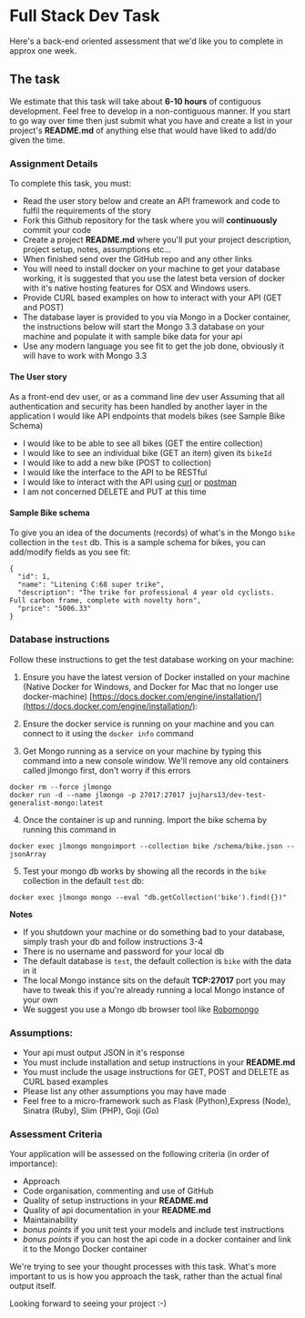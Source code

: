 # Full Stack Dev Task

Here's a back-end oriented assessment that we'd like you to complete in approx one week.

## The task
We estimate that this task will take about **6-10 hours** of contiguous development.  Feel free to develop in a non-contiguous manner.
If you start to go way over time then just submit what you have and create a list in your project's **README.md** of anything else that would have liked to add/do given the time.


### Assignment Details
To complete this task, you must:

- Read the user story below and create an API framework and code to fulfil the requirements of the story
- Fork this Github repository for the task where you will **continuously** commit your code
- Create a project **README.md** where you'll put your project description, project setup, notes, assumptions etc...
- When finished send over the GitHub repo and any other links
- You will need to install docker on your machine to get your database working, it is suggested that you use the latest beta version of docker with it's native hosting features for OSX and Windows users.
- Provide CURL based examples on how to interact with your API (GET and POST)
- The database layer is provided to you via Mongo in a Docker container, the instructions below will start the Mongo 3.3 database on your machine and populate it with sample bike data for your api
- Use any modern language you see fit to get the job done, obviously it will have to work with Mongo 3.3

#### The User story
As a front-end dev user, or as a command line dev user
Assuming that all authentication and security has been handled by another layer in the application
I would like API endpoints that models bikes (see Sample Bike Schema)
- I would like to be able to see all bikes (GET the entire collection)
- I would like to see an individual bike (GET an item) given its `bikeId`
- I would like to add a new bike (POST to collection) 
- I would like the interface to the API to be RESTful
- I would like to interact with the API using [curl](https://curl.haxx.se/) or [postman](https://www.getpostman.com/)
- I am not concerned DELETE and PUT at this time

#### Sample Bike schema
To give you an idea of the documents (records) of what's in the Mongo `bike` collection in the `test` db.  This is a sample schema for bikes, you can add/modify fields as you see fit:

```
{
  "id": 1,
  "name": "Litening C:68 super trike",
  "description": "The trike for professional 4 year old cyclists.  Full carbon frame, complete with novelty horn",
  "price": "5006.33"
}
```

### Database instructions

Follow these instructions to get the test database working on your machine:

1. Ensure you have the latest version of Docker installed on your machine (Native Docker for Windows, and Docker for Mac that no longer use docker-machine) [https://docs.docker.com/engine/installation/](https://docs.docker.com/engine/installation/):

2. Ensure the docker service is running on your machine and you can connect to it using the `docker info` command

3. Get Mongo running as a service on your machine by typing this command into a new console window.  We'll remove any old containers called jlmongo first, don't worry if this errors 
```
docker rm --force jlmongo
docker run -d --name jlmongo -p 27017:27017 jujhars13/dev-test-generalist-mongo:latest
```
4. Once the container is up and running. Import the bike schema by running this command in
```
docker exec jlmongo mongoimport --collection bike /schema/bike.json --jsonArray
```
5. Test your mongo db works by showing all the records in the `bike` collection in the default `test` db:
```
docker exec jlmongo mongo --eval "db.getCollection('bike').find({})"
```

**Notes**
- If you shutdown your machine or do something bad to your database, simply trash your db and follow instructions 3-4
- There is no username and password for your local db
- The default database is `test`, the default collection is `bike` with the data in it
- The local Mongo instance sits on the default **TCP:27017** port you may have to tweak this if you're already running a local Mongo instance of your own
- We suggest you use a Mongo db browser tool like [Robomongo](https://robomongo.org/)


### Assumptions:
- Your api must output JSON in it's response
- You must include installation and setup instructions in your **README.md**
- You must include the usage instructions for GET, POST and DELETE as CURL based examples
- Please list any other assumptions you may have made
- Feel free to a micro-framework such as Flask (Python),Express (Node), Sinatra (Ruby), Slim (PHP), Goji (Go)

### Assessment Criteria
Your application will be assessed on the following criteria (in order of importance):

- Approach
- Code organisation, commenting and use of GitHub
- Quality of setup instructions in your **README.md**
- Quality of api documentation in your **README.md**
- Maintainability
- *bonus points* if you unit test your models and include test instructions
- *bonus points* if you can host the api code in a docker container and link it to the Mongo Docker container

We're trying to see your thought processes with this task. What's more important to us is how you approach the task, rather than the actual final output itself.

Looking forward to seeing your project :-)
